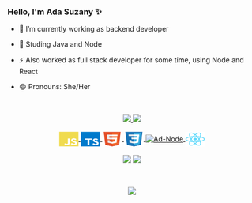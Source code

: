 ### Hello, I'm Ada Suzany ✨
- 🔭 I’m currently working as backend developer
- 🌱 Studing Java and Node
- ⚡ Also worked as full stack developer for some time, using Node and React
- 😄 Pronouns: She/Her

  ## 

<div align="center"><br>
  <a href="https://github.com/adsuzany">
  <img height="180em" src="https://github-readme-stats.vercel.app/api?username=adsuzany&show_icons=true&theme=radical&include_all_commits=true&count_private=true&hide=issues,prs,stars"/>
  <img height="180em" src="https://github-readme-stats.vercel.app/api/top-langs/?username=adsuzany&layout=compact&langs_count=7&theme=radical"/>
</div>
  
<div  align="center" style="display: inline_block"><br>
  <img align="center" alt="Ad-Js" height="30" width="40" src="https://raw.githubusercontent.com/devicons/devicon/master/icons/javascript/javascript-plain.svg">
  <img align="center" alt="Ad-Ts" height="30" width="40" src="https://raw.githubusercontent.com/devicons/devicon/master/icons/typescript/typescript-plain.svg">
  <img align="center" alt="Ad-HTML" height="30" width="40" src="https://raw.githubusercontent.com/devicons/devicon/master/icons/html5/html5-original.svg">
  <img align="center" alt="Ad-CSS" height="30" width="40" src="https://raw.githubusercontent.com/devicons/devicon/master/icons/css3/css3-original.svg">
  <img align="center" alt="Ad-Node" height="30" width="40" src="https://cdn.jsdelivr.net/gh/devicons/devicon/icons/nodejs/nodejs-original.svg">
  <img align="center" alt="Ad-React" height="30" width="40" src="https://raw.githubusercontent.com/devicons/devicon/master/icons/react/react-original.svg">
</div>

<div  align="center"> <br>
  <a href="#" target="_blank"><img src="https://img.shields.io/badge/Ubuntu-E95420?style=for-the-badge&logo=ubuntu&logoColor=white" target="_blank"></a>
  <a href="#" target="_blank"><img src="https://img.shields.io/badge/NVIDIA-GTX1650-76B900?style=for-the-badge&logo=nvidia&logoColor=white" target="_blank"></a>
</div>
  
  ##
  
<div align="center"><br>
  <a href="https://www.linkedin.com/in/ada-ara%C3%BAjo-b0122a160" target="_blank"><img src="https://img.shields.io/badge/LinkedIn-0077B5?style=for-the-badge&logo=linkedin&logoColor=white" target="_blank"></a>
</div>
